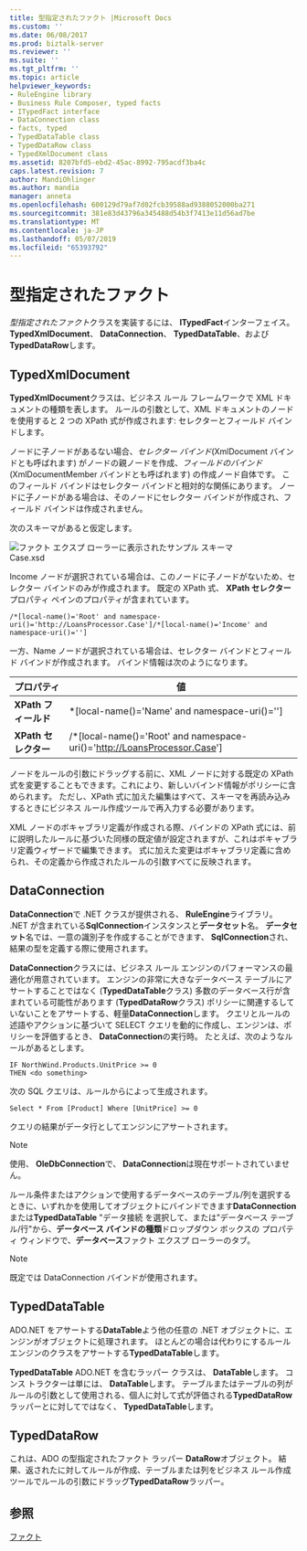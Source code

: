```yaml
---
title: 型指定されたファクト |Microsoft Docs
ms.custom: ''
ms.date: 06/08/2017
ms.prod: biztalk-server
ms.reviewer: ''
ms.suite: ''
ms.tgt_pltfrm: ''
ms.topic: article
helpviewer_keywords:
- RuleEngine library
- Business Rule Composer, typed facts
- ITypedFact interface
- DataConnection class
- facts, typed
- TypedDataTable class
- TypedDataRow class
- TypedXmlDocument class
ms.assetid: 8207bfd5-ebd2-45ac-8992-795acdf3ba4c
caps.latest.revision: 7
author: MandiOhlinger
ms.author: mandia
manager: anneta
ms.openlocfilehash: 600129d79af7d02fcb39588ad9388052000ba271
ms.sourcegitcommit: 381e83d43796a345488d54b3f7413e11d56ad7be
ms.translationtype: MT
ms.contentlocale: ja-JP
ms.lasthandoff: 05/07/2019
ms.locfileid: "65393792"
---
```

# <a name="typed-facts"></a>型指定されたファクト
*型指定されたファクト*クラスを実装するには、 **ITypedFact**インターフェイス。**TypedXmlDocument**、 **DataConnection**、 **TypedDataTable**、および**TypedDataRow**します。  

## <a name="typedxmldocument"></a>TypedXmlDocument  
 **TypedXmlDocument**クラスは、ビジネス ルール フレームワークで XML ドキュメントの種類を表します。 ルールの引数として、XML ドキュメントのノードを使用すると 2 つの XPath 式が作成されます: セレクターとフィールド バインドします。  

 ノードに子ノードがあるない場合、*セレクター バインド*(XmlDocument バインドとも呼ばれます) がノードの親ノードを作成、*フィールドのバインド*(XmlDocumentMember バインドとも呼ばれます) の作成ノード自体です。 このフィールド バインドはセレクター バインドと相対的な関係にあります。 ノードに子ノードがある場合は、そのノードにセレクター バインドが作成され、フィールド バインドは作成されません。  

 次のスキーマがあると仮定します。  

 ![ファクト エクスプ ローラーに表示されたサンプル スキーマ](../core/media/xmldocumentbrowser.gif "xmldocumentbrowser")  
Case.xsd  

 Income ノードが選択されている場合は、このノードに子ノードがないため、セレクター バインドのみが作成されます。 既定の XPath 式、 **XPath セレクター**プロパティ ペインのプロパティが含まれています。  

```  
/*[local-name()='Root' and namespace-uri()='http://LoansProcessor.Case']/*[local-name()='Income' and namespace-uri()='']  
```  

 一方、Name ノードが選択されている場合は、セレクター バインドとフィールド バインドが作成されます。 バインド情報は次のようになります。  


|      プロパティ      |                                    値                                    |
|--------------------|-----------------------------------------------------------------------------|
|  **XPath フィールド**   |               \*[local-name()='Name' and namespace-uri()='']                |
| **XPath セレクター** | /\*[local-name()='Root' and namespace-uri()='<http://LoansProcessor.Case>'] |

 ノードをルールの引数にドラッグする前に、XML ノードに対する既定の XPath 式を変更することもできます。これにより、新しいバインド情報がポリシーに含められます。 ただし、XPath 式に加えた編集はすべて、スキーマを再読み込みするときにビジネス ルール作成ツールで再入力する必要があります。  

 XML ノードのボキャブラリ定義が作成される際、バインドの XPath 式には、前に説明したルールに基づいた同様の既定値が設定されますが、これはボキャブラリ定義ウィザードで編集できます。 式に加えた変更はボキャブラリ定義に含められ、その定義から作成されたルールの引数すべてに反映されます。  

## <a name="dataconnection"></a>DataConnection  
 **DataConnection**で .NET クラスが提供される、 **RuleEngine**ライブラリ。 .NET が含まれている**SqlConnection**インスタンスと**データセット**名。 **データセット**名では、一意の識別子を作成することができます、 **SqlConnection**され、結果の型を定義する際に使用されます。  

 **DataConnection**クラスには、ビジネス ルール エンジンのパフォーマンスの最適化が用意されています。 エンジンの非常に大きなデータベース テーブルにアサートすることではなく (**TypedDataTable**クラス) 多数のデータベース行が含まれている可能性があります (**TypedDataRow**クラス) ポリシーに関連するしていないことをアサートする、軽量**DataConnection**します。 クエリとルールの述語やアクションに基づいて SELECT クエリを動的に作成し、エンジンは、ポリシーを評価するとき、 **DataConnection**の実行時。 たとえば、次のようなルールがあるとします。  

```  
IF NorthWind.Products.UnitPrice >= 0   
THEN <do something>  
```  

 次の SQL クエリは、ルールからによって生成されます。  

```  
Select * From [Product] Where [UnitPrice] >= 0  
```  

 クエリの結果がデータ行としてエンジンにアサートされます。  

> [!NOTE]
>  使用、 **OleDbConnection**で、 **DataConnection**は現在サポートされていません。  

 ルール条件またはアクションで使用するデータベースのテーブル/列を選択するときに、いずれかを使用してオブジェクトにバインドできます**DataConnection**または**TypedDataTable** "データ接続 を選択して、または"データベース テーブル/行"から、**データベース バインドの種類**ドロップダウン ボックスの プロパティ ウィンドウで、**データベース**ファクト エクスプ ローラーのタブ。  

> [!NOTE]
>  既定では DataConnection バインドが使用されます。  

## <a name="typeddatatable"></a>TypedDataTable  
 ADO.NET をアサートする**DataTable**よう他の任意の .NET オブジェクトに、エンジンがオブジェクトに処理されます。 ほとんどの場合は代わりにするルール エンジンのクラスをアサートする**TypedDataTable**します。  

 **TypedDataTable** ADO.NET を含むラッパー クラスは、 **DataTable**します。 コンス トラクターは単には、 **DataTable**します。 テーブルまたはテーブルの列がルールの引数として使用される、個人に対して式が評価される**TypedDataRow**ラッパーとに対してではなく、 **TypedDataTable**します。  

## <a name="typeddatarow"></a>TypedDataRow  
 これは、ADO の型指定されたファクト ラッパー **DataRow**オブジェクト。 結果、返されたに対してルールが作成、テーブルまたは列をビジネス ルール作成ツールでルールの引数にドラッグ**TypedDataRow**ラッパー。  

## <a name="see-also"></a>参照  
 [ファクト](../core/facts.md)